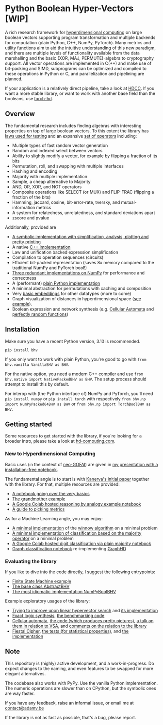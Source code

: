# Python Boolean Hyper-Vectors [WIP]

A rich research framework for [hyperdimensional computing](https://en.wikipedia.org/wiki/Hyperdimensional_computing) on large boolean vectors supporting program transformation and multiple backends for computation (plain Python, C++, NumPy, PyTorch). Many metrics and utility functions aim to aid the intuitive understanding of this new paradigm, and there are multiple levels of functionality available from the data marshalling and the basic (XOR, MAJ, PERMUTE)-algebra to cryptography support. All vector operations are implemented in C(++) and make use of bit-packing and SIMD, subprograms can be optimized and compiled to these operations in Python or C, and parallelization and pipelining are planned.

If your application is a relatively direct pipeline, take a look at [HDCC](https://arxiv.org/abs/2304.12398).
If you want a more stable library, or want to work with another base field than the booleans, use [torch-hd](https://pypi.org/project/torch-hd/).

## Overview
The fundamental research includes finding algebras with interesting properties on top of large boolean vectors. To this extent the library has [laws used for testing](tests/laws.py) and an expansive [set of operators](bhv/abstract.py) including:
- Multiple types of fast random vector generation
- Random and indexed select between vectors
- Ability to slightly modify a vector, for example by flipping a fraction of its bits
- Permutation, roll, and swapping with multiple interfaces
- Hashing and encoding
- Majority with multiple implementation
- Sample, a cheap alternative to Majority
- AND, OR, XOR, and NOT operators
- Composite operations like SELECT (or MUX) and FLIP-FRAC (flipping a fraction of the bits)
- Hamming, jaccard, cosine, bit-error-rate, tversky, and mutual-information metrics
- A system for relatedness, unrelatedness, and standard deviations apart
- zscore and pvalue

Additionally, provided are
- [A symbolic implementation with simplification, analysis, plotting and pretty printing](bhv/symbolic.py)
- A native [C++ implementation](bhv/cnative)
- Law and unification backed expression simplification
- Compilation to operation sequences (circuits)
- Efficient bit-packed representation (saves 8x memory compared to the traditional NumPy and PyTorch bool!)
- [Three redundant implementations on NumPy](bhv/np.py) for performance and correctness
- A (performant) [plain Python implementation](bhv/vanilla.py)
- A minimal abstraction for permutations with caching and composition
- Very [basic embeddings](bhv/embedding.py) for other datatypes (more to come)
- Graph visualization of distances in hyperdimensional space ([see example](examples/viz_distances.py)).
- Boolean expression and network synthesis (e.g. [Cellular Automata](examples/ca_rules) and [perfectly random functions](benchmarks/exact_synthesis.py))

## Installation
Make sure you have a recent Python version, 3.10 is recommended.

`pip install bhv`

If you only want to work with plain Python, you're good to go with `from bhv.vanilla VanillaBHV as BHV`.

For the native option, you need a modern C++ compiler and use `from bhv.native import NativePackedBHV as BHV`. The setup process should attempt to install this by default.

For interop with (the Python interface of) NumPy and PyTorch, you'll need
`pip install numpy` or `pip install torch` with respectively `from bhv.np import NumPyPacked64BHV as BHV` or `from bhv.np import TorchBoolBHV as BHV`. 

## Getting started
Some resources to get started with the library, if you're looking for a broader intro, please take a look at [hd-computing.com](https://www.hd-computing.com/).

### New to Hyperdimensional Computing
Basic uses (in the context of [neo-GOFAI](https://www.cs.cmu.edu/~cga/gofai/)) are given in [my presentation with a installation-free notebook](https://colab.research.google.com/drive/10XSpooxDAeYVMivF3W2-N0W5yEIUfdZl?usp=sharing). 

The fundamental angle is to start is with [Kanerva's initial paper](http://ww.robertdick.org/iesr/papers/kanerva09jan.pdf) together with the library.
For that, multiple resources are provided:
- [A notebook going over the very basics](examples/Kanerva09.ipynb)
- [The grandmother example](examples/grandmother_example.py)
- [A Google Colab hosted reasoning by analogy example notebook](https://colab.research.google.com/drive/10gOc39TsM5CE-6u3kj2oe1t-8KZHr_bB?usp=sharing)
- [A guide to picking metrics](examples/Metric_Picker.ipynb)

As for a Machine Learning angle, you may enjoy:
- [A minimal implementation](examples/winnow_classification.py) of the [winnow algorithm](https://en.wikipedia.org/wiki/Winnow_(algorithm)) on a minimal problem
- [A minimal implementation of classification based on the majority operator](examples/majority_classification.py) on a minimal problem
- [A Google Colab hosted digit classification via plain majority notebook](https://colab.research.google.com/drive/1xYQAXxcdFw89RV5CsflcvFhx3zpmEUxk?usp=sharing)
- [Graph classification notebook](https://colab.research.google.com/drive/1NrmCc99GrkmHm_VLs5nv9Q7BCbCLs0ar?usp=sharing) re-implementing [GraphHD](https://arxiv.org/abs/2205.07826)

### Evaluating the library
If you like to dive into the code directly, I suggest the following entrypoints:
- [Finite State Machine example](examples/state_machine.py)
- [The base class AbstractBHV](bhv/abstract.py)
- [The most idiomatic implementation NumPyBoolBHV](bhv/np.py)

Example exploratory usages of the library:
- [Trying to improve upon linear hypervector search](benchmarks/lookup.py) and [its implementation](bhv/lookup.py)
- [Exact logic synthesis](https://en.wikipedia.org/wiki/Logic_synthesis), [the benchmarking code](benchmarks/exact_synthesis.py)
- [Cellular automata](https://en.wikipedia.org/wiki/Cellular_automaton), [the code (which produces pretty pictures)](examples/ca_rules.py), [a talk on them in relation to VSA](https://youtu.be/GZ9pNTQmrsY?t=17), and [comments on the relation to the library](https://youtu.be/GZ9pNTQmrsY?t=985)
- [Fiestal Cipher](https://en.wikipedia.org/wiki/Feistel_cipher), [the tests (for statistical properties)](tests/fiestal.py), and [the implementation](bhv/abstract.py)

## Note
This repository is (highly) active development, and a work-in-progress.
Do expect changes to the naming, and even features to be swapped for more elegant alternatives.

The codebase also works with PyPy. Use the vanilla Python implementation. The numeric operations are slower than on CPython, but the symbolic ones are way faster.

If you have any feedback, raise an informal issue, or email me at [contact@adamv.be](mailto:contact@adamv.be)

If the library is not as fast as possible, that's a bug, please report.
